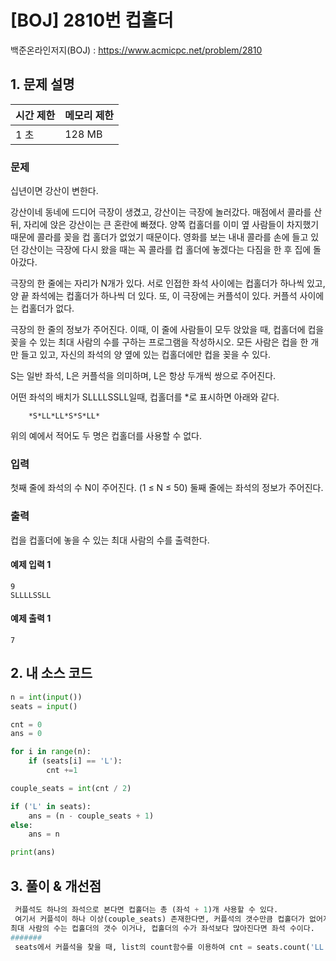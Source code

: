 # [BOJ] 2810번 컵홀더

백준온라인저지(BOJ) :  https://www.acmicpc.net/problem/2810



## 1. 문제 설명

| 시간 제한 | 메모리 제한 | 
| :-------- | :---------- |
| 1 초      | 128 MB      | 

### 문제

십년이면 강산이 변한다.

강산이네 동네에 드디어 극장이 생겼고, 강산이는 극장에 놀러갔다. 매점에서 콜라를 산 뒤, 자리에 앉은 강산이는 큰 혼란에 빠졌다. 양쪽 컵홀더를 이미 옆 사람들이 차지했기 때문에 콜라를 꽂을 컵 홀더가 없었기 때문이다. 영화를 보는 내내 콜라를 손에 들고 있던 강산이는 극장에 다시 왔을 때는 꼭 콜라를 컵 홀더에 놓겠다는 다짐을 한 후 집에 돌아갔다.

극장의 한 줄에는 자리가 N개가 있다. 서로 인접한 좌석 사이에는 컵홀더가 하나씩 있고, 양 끝 좌석에는 컵홀더가 하나씩 더 있다. 또, 이 극장에는 커플석이 있다. 커플석 사이에는 컵홀더가 없다.

극장의 한 줄의 정보가 주어진다. 이때, 이 줄에 사람들이 모두 앉았을 때, 컵홀더에 컵을 꽂을 수 있는 최대 사람의 수를 구하는 프로그램을 작성하시오. 모든 사람은 컵을 한 개만 들고 있고, 자신의 좌석의 양 옆에 있는 컵홀더에만 컵을 꽂을 수 있다.

S는 일반 좌석, L은 커플석을 의미하며, L은 항상 두개씩 쌍으로 주어진다.

어떤 좌석의 배치가 SLLLLSSLL일때, 컵홀더를 *로 표시하면 아래와 같다.
```
    *S*LL*LL*S*S*LL*
```

위의 예에서 적어도 두 명은 컵홀더를 사용할 수 없다.

### 입력

첫째 줄에 좌석의 수 N이 주어진다. (1 ≤ N ≤ 50) 둘째 줄에는 좌석의 정보가 주어진다.

### 출력

컵을 컵홀더에 놓을 수 있는 최대 사람의 수를 출력한다.


#### 예제 입력 1

```
9
SLLLLSSLL
```

#### 예제 출력 1

```
7
```



## 2. 내 소스 코드

```python
n = int(input())
seats = input()

cnt = 0
ans = 0

for i in range(n):
    if (seats[i] == 'L'):
        cnt +=1

couple_seats = int(cnt / 2)

if ('L' in seats):
    ans = (n - couple_seats + 1)
else:
    ans = n

print(ans)
```



## 3. 풀이 & 개선점
```python
 커플석도 하나의 좌석으로 본다면 컵홀더는 총 (좌석 + 1)개 사용할 수 있다. 
 여기서 커플석이 하나 이상(couple_seats) 존재한다면, 커플석의 갯수만큼 컵홀더가 없어지므로 컵을 컵홀더에 놓을 수 있는
최대 사람의 수는 컵홀더의 갯수 이거나, 컵홀더의 수가 좌석보다 많아진다면 좌석 수이다. 
####### 
 seats에서 커플석을 찾을 때, list의 count함수를 이용하여 cnt = seats.count('LL')로 표현하면 더 쉽게 풀 수 있다.
```